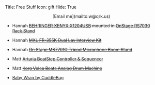 Title: Free Stuff
Icon: gift
Hide: True

<center>[Email me](mailto:w@qrk.us)</center>

* Hannah <s>[BEHRINGER XENYX X1204USB](http://a.co/9XIinuE) mounted in [OnStage RS7030 Rack Stand](http://a.co/4UDFlm6)</s>

* Hannah <s>[MXL FR-355K Dual Lav Interview Kit](http://a.co/afNjccS)</s>

* Hannah <s>[On Stage MS7701C Tripod Microphone Boom Stand](http://a.co/hBQBXxI)</s>

* Matt  <s>[Arturia BeatStep Controller & Sequencer](http://a.co/acGM4IP)</s>

* Matt <s>[Korg Volca Beats Analog Drum Machine](http://a.co/d3f30Nn)</s>

* [Baby Wrap by CuddleBug](http://a.co/fABlxLJ)
